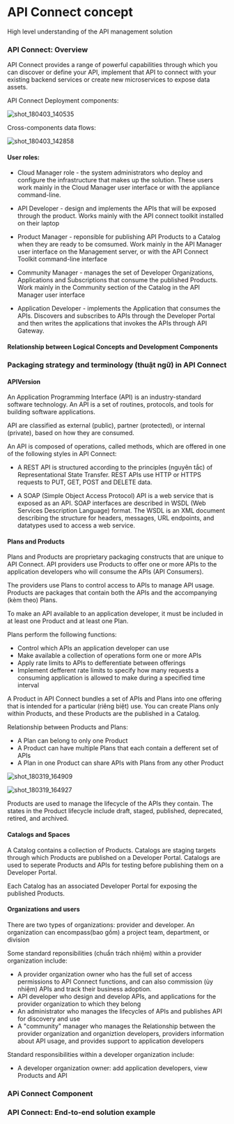 # API Connect concept
High level understanding of the API management solution

### API Connect: Overview
API Connect provides a range of powerful capabilities through which you can discover or define your API, implement that API to connect with your existing backend services or create new microservices to expose data assets.

API Connect Deployment components:

![shot_180403_140535](https://user-images.githubusercontent.com/14268190/38234640-a747d9b4-3748-11e8-8034-d1acd401ad29.png)

Cross-components data flows:

![shot_180403_142858](https://user-images.githubusercontent.com/14268190/38235432-5fcc6156-374b-11e8-8656-a769939c1670.png)

#### User roles:
- Cloud Manager role - the system administrators who deploy and configure the infrastructure that makes up the solution. These users work mainly in the Cloud Manager user interface or with the appliance command-line.

- API Developer - design and implements the APIs that will be exposed through the product. Works mainly with the API connect toolkit installed on their laptop

- Product Manager - reponsible for publishing API Products to a Catalog when they are ready to be comsumed. Work mainly in the API Manager user interface on the Management server, or with the API Connect Toolkit command-line interface

- Community Manager - manages the set of Developer Organizations, Applications and Subscriptions that consume the published Products. Work mainly in the Community section of the Catalog in the API Manager user interface

- Application Developer - implements the Application that consumes the APIs. Discovers and subscribes to APIs through the Developer Portal and then writes the applications that invokes the APIs through API Gateway.

#### Relationship between Logical Concepts and Development Components

### Packaging strategy and terminology (thuật ngữ) in API Connect
#### APIVersion
An Application Programming Interface (API) is an industry-standard software technology.
An API is a set of routines, protocols, and tools for building software applications.

API are classified as external (public), partner (protected), or internal (private), based on how they are consumed.

An API is composed of operations, called methods, which are offered in one of the following styles in API Connect:
- A REST API is structured according to the principles (nguyên tắc) of Representational State Transfer. REST APIs use HTTP or HTTPS requests to PUT, GET, POST and DELETE data.

- A SOAP (Simple Object Access Protocol) API is a web service that is exposed as an API. SOAP interfaces are described in WSDL (Web Services Description Language) format. The WSDL is an XML document describing the structure for headers, messages, URL endpoints, and datatypes used to access a web service.

#### Plans and Products
Plans and Products are proprietary packaging constructs that are unique to API Connect. API providers use Products to offer one or more APIs to the application developers who will consume the APIs (API Consumers).

The providers use Plans to control access to APIs to manage API usage. Products are packages that contain both the APIs and the accompanying (kèm theo) Plans.

To make an API available to an application developer, it must be included in at least one Product and at least one Plan.

Plans perform the following functions:
- Control which APIs an application developer can use
- Make available a collection of operations form one or more APIs
- Apply rate limits to APIs to defferentiate between offerings
- Implement defferent rate limits to specify how many requests a consuming application is allowed to make during a specified time interval

A Product in API Connect bundles a set of APIs and Plans into one offering that is intended for a particular (riêng biệt) use. You can create Plans only within Products, and these Products are the published in a Catalog.

Relationship between Products and Plans:
- A Plan can belong to only one Product
- A Product can have multiple Plans that each contain a defferent set of APIs
- A Plan in one Product can share APIs with Plans from any other Product

![shot_180319_164909](https://user-images.githubusercontent.com/14268190/37588669-85033600-2b95-11e8-898e-d095e843b44c.png)

![shot_180319_164927](https://user-images.githubusercontent.com/14268190/37588694-96daf656-2b95-11e8-8f69-261f2d8d2804.png)

Products are used to manage the lifecycle of the APIs they contain. The states in the Product lifecycle include draft, staged, published, deprecated, retired, and archived.

#### Catalogs and Spaces
A Catalog contains a collection of Products. Catalogs are staging targets through which Products are published on a Developer Portal. Catalogs are used to seperate Products and APIs for testing before publishing them on a Developer Portal.

Each Catalog has an associated Developer Portal for exposing the published Products.

#### Organizations and users
There are two types of organizations: provider and developer. An organization can encompass(bao gồm) a project team, department, or division

Some standard reponsibilities (chuẩn trách nhiệm) within a provider organization include:
- A provider organization owner who has the full set of access permissions to API Connect functions, and can also commission (ủy nhiệm) APIs and track their business adoption.
- API developer who design and develop APIs, and applications for the provider organization to which they belong
- An administrator who manages the lifecycles of APIs and publishes API for discovery and use
- A "community" manager who manages the Relationship between the provider organization and organiztion developers, providers information about API usage, and provides support to application developers

Standard responsibilities within a developer organization include:
- A developer organization owner: add application developers, view Products and API

### APi Connect Component

### API Connect: End-to-end solution example

